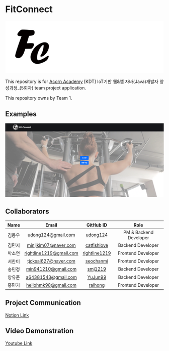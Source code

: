 # FitConnect

![thumbnail](docs/thumbnail.png)

This repository is for [Acorn Academy](https://www.acornacademy.co.kr/) [KDT] IoT기반 웹&앱 자바(Java)개발자 양성과정_(5회차) team project application.

This repository owns by Team 1.

## Examples

![main page](docs/main-page.png)

## Collaborators

|Name|        Email         |                    GitHub ID                    |        Role        |
|:---:|:--------------------:|:-----------------------------------------------:|:------------------:|
|김동우|udong124@gmail.com| [udong124](https://github.com/udong124) | PM & Backend Developer |
|김민지|minjikim07@naver.com| [catfishlove](https://github.com/catfishlove) | Backend Developer |
|박소연| rightline1219@gmail.com | [rightline1219](https://github.com/rightline1219) | Frontend Developer |
|서찬미| tjcksal627@naver.com | [seochanmi](https://github.com/seochanmi) | Frontend Developer |
|송민정| min941210@gmail.com | [smj1219](https://github.com/smj1219) | Backend Developer |
|양유준| a64381543@gmail.com | [YuJun99](https://github.com/YuJun99) | Backend Developer |
|홍민기| hellohmk98@gmail.com | [raihong](https://github.com/raihong) | Frontend Developer |

## Project Communication

[Notion Link](https://tinted-carp-1b8.notion.site/Acorn-Team-Project-11cb3aae915f81b1ad52d34f41932c5f)

## Video Demonstration

[Youtube Link](https://tinyurl.com/2d4xohn3)
